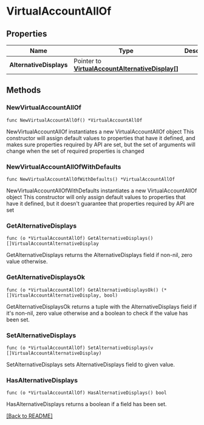 # VirtualAccountAllOf

## Properties

| Name | Type | Description | Notes |
| ------------ | ------------- | ------------- | ------------- |
| **AlternativeDisplays** | Pointer to [**VirtualAccountAlternativeDisplay[]**](VirtualAccountAlternativeDisplay.md) |  | [optional]  |

## Methods

### NewVirtualAccountAllOf

`func NewVirtualAccountAllOf() *VirtualAccountAllOf`

NewVirtualAccountAllOf instantiates a new VirtualAccountAllOf object
This constructor will assign default values to properties that have it defined,
and makes sure properties required by API are set, but the set of arguments
will change when the set of required properties is changed

### NewVirtualAccountAllOfWithDefaults

`func NewVirtualAccountAllOfWithDefaults() *VirtualAccountAllOf`

NewVirtualAccountAllOfWithDefaults instantiates a new VirtualAccountAllOf object
This constructor will only assign default values to properties that have it defined,
but it doesn't guarantee that properties required by API are set

### GetAlternativeDisplays

`func (o *VirtualAccountAllOf) GetAlternativeDisplays() []VirtualAccountAlternativeDisplay`

GetAlternativeDisplays returns the AlternativeDisplays field if non-nil, zero value otherwise.

### GetAlternativeDisplaysOk

`func (o *VirtualAccountAllOf) GetAlternativeDisplaysOk() (*[]VirtualAccountAlternativeDisplay, bool)`

GetAlternativeDisplaysOk returns a tuple with the AlternativeDisplays field if it's non-nil, zero value otherwise
and a boolean to check if the value has been set.

### SetAlternativeDisplays

`func (o *VirtualAccountAllOf) SetAlternativeDisplays(v []VirtualAccountAlternativeDisplay)`

SetAlternativeDisplays sets AlternativeDisplays field to given value.

### HasAlternativeDisplays

`func (o *VirtualAccountAllOf) HasAlternativeDisplays() bool`

HasAlternativeDisplays returns a boolean if a field has been set.


[[Back to README]](../../README.md)


